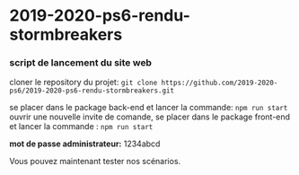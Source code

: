 # 2019-2020-ps6-rendu-stormbreakers

###  script de lancement du site web

cloner le repository du projet: 
```git clone https://github.com/2019-2020-ps6/2019-2020-ps6-rendu-stormbreakers.git ```

se placer dans le package back-end et lancer la commande:
```npm run start```
ouvrir une nouvelle invite de comande, se placer dans le package front-end et lancer la commande : 
``` npm run start ```


**mot de passe administrateur:** 1234abcd

Vous pouvez maintenant tester nos scénarios.
